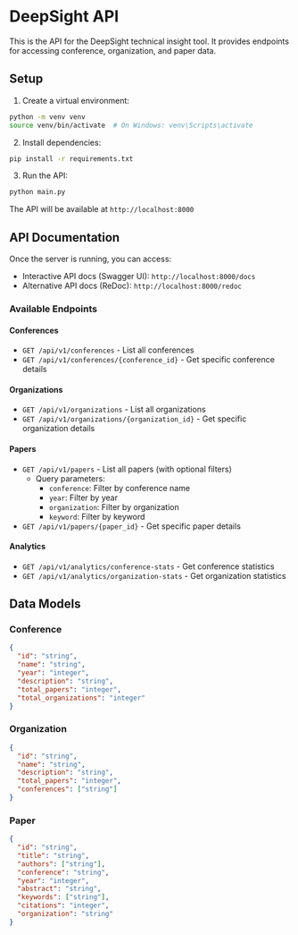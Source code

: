 # DeepSight API

This is the API for the DeepSight technical insight tool. It provides endpoints for accessing conference, organization, and paper data.

## Setup

1. Create a virtual environment:
```bash
python -m venv venv
source venv/bin/activate  # On Windows: venv\Scripts\activate
```

2. Install dependencies:
```bash
pip install -r requirements.txt
```

3. Run the API:
```bash
python main.py
```

The API will be available at `http://localhost:8000`

## API Documentation

Once the server is running, you can access:
- Interactive API docs (Swagger UI): `http://localhost:8000/docs`
- Alternative API docs (ReDoc): `http://localhost:8000/redoc`

### Available Endpoints

#### Conferences
- `GET /api/v1/conferences` - List all conferences
- `GET /api/v1/conferences/{conference_id}` - Get specific conference details

#### Organizations
- `GET /api/v1/organizations` - List all organizations
- `GET /api/v1/organizations/{organization_id}` - Get specific organization details

#### Papers
- `GET /api/v1/papers` - List all papers (with optional filters)
  - Query parameters:
    - `conference`: Filter by conference name
    - `year`: Filter by year
    - `organization`: Filter by organization
    - `keyword`: Filter by keyword
- `GET /api/v1/papers/{paper_id}` - Get specific paper details

#### Analytics
- `GET /api/v1/analytics/conference-stats` - Get conference statistics
- `GET /api/v1/analytics/organization-stats` - Get organization statistics

## Data Models

### Conference
```json
{
  "id": "string",
  "name": "string",
  "year": "integer",
  "description": "string",
  "total_papers": "integer",
  "total_organizations": "integer"
}
```

### Organization
```json
{
  "id": "string",
  "name": "string",
  "description": "string",
  "total_papers": "integer",
  "conferences": ["string"]
}
```

### Paper
```json
{
  "id": "string",
  "title": "string",
  "authors": ["string"],
  "conference": "string",
  "year": "integer",
  "abstract": "string",
  "keywords": ["string"],
  "citations": "integer",
  "organization": "string"
}
``` 